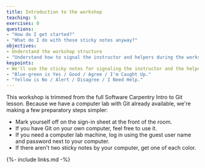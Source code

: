 ```yaml
---
title: Introduction to the workshop
teaching: 5
exercises: 0
questions:
- "How do I get started?"
- "What do I do with these sticky notes anyway?"
objectives:
- Understand the workshop structure
- "Understand how to signal the instructor and helpers during the workshop."
keypoints:
- We'll use the sticky notes for signaling the instructor and the helpers during the class. That way you don't need to have your hand up while waiting for someone to be free to help.
- "Blue-green is Yes / Good / Agree / I'm Caught Up."
- "Yellow is No / Alert / Disagree / I Need Help."
---
```


This workshop is trimmed from the full Software Carpentry Intro to Git lesson. Because we have a computer lab with Git already available, we're making a few preparatory steps simpler:

* Mark yourself off on the sign-in sheet at the front of the room.
* If you have Git on your own computer, feel free to use it.
* If you need a computer lab machine, log in using the guest user name and password next to your computer.
* If there aren't two sticky notes by your computer, get one of each color.

{%- include links.md -%}
